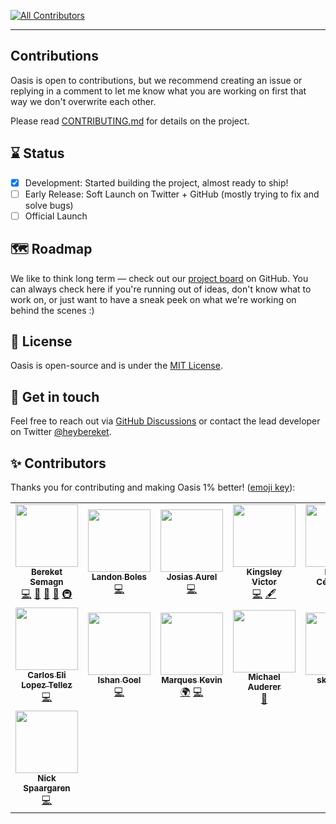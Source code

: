 [![All Contributors](https://img.shields.io/badge/all_contributors-1-orange.svg?style=flat-square)](#contributors-)


---

## Contributions

Oasis is open to contributions, but we recommend creating an issue or replying in a comment to let me know what you are working on first that way we don't overwrite each other.

Please read [CONTRIBUTING.md](https://github.com/heybereket/oasis/blob/main/docs/CONTRIBUTING.md) for details on the project.

## ⌛ Status
- [x] Development: Started building the project, almost ready to ship!
- [ ] Early Release: Soft Launch on Twitter + GitHub (mostly trying to fix and solve bugs)
- [ ] Official Launch

## 🗺️ Roadmap
We like to think long term ― check out our <a href="https://github.com/heybereket/oasis/projects/1">project board<a/> on GitHub. You can always check here if you're running out of ideas, don't know what to work on, or just want to have a sneak peek on what we're working on behind the scenes :)

## 📄 License
Oasis is open-source and is under the <a href="https://github.com/heybereket/oasis/blob/main/LICENSE">MIT License</a>. 

## 💬 Get in touch
Feel free to reach out via <a href="https://github.com/heybereket/oasis/discussions">GitHub Discussions</a> or contact the lead developer on Twitter <a href="https://twitter.com/heybereket">@heybereket<a/>.

## ✨ Contributors
Thanks you for contributing and making Oasis 1% better! ([emoji key](https://allcontributors.org/docs/en/emoji-key)):

<!-- ALL-CONTRIBUTORS-LIST:START - Do not remove or modify this section -->
<!-- prettier-ignore-start -->
<!-- markdownlint-disable -->
<table>
  <tr>
    <td align="center"><a href="https://github.com/heybereket"><img src="https://avatars.githubusercontent.com/u/68391329?v=4?s=100" width="100px;" alt=""/><br /><sub><b>Bereket Semagn</b></sub></a><br /><a href="https://github.com/heybereket/oasis/commits?author=heybereket" title="Code">💻</a> <a href="#design-heybereket" title="Design">🎨</a> <a href="https://github.com/heybereket/oasis/commits?author=heybereket" title="Documentation">📖</a> <a href="#ideas-heybereket" title="Ideas, Planning, & Feedback">🤔</a> <a href="#infra-heybereket" title="Infrastructure (Hosting, Build-Tools, etc)">🚇</a></td>
    <td align="center"><a href="https://github.com/TheLDB"><img src="https://avatars.githubusercontent.com/u/29960599?v=4?s=100" width="100px;" alt=""/><br /><sub><b>Landon Boles</b></sub></a><br /><a href="https://github.com/heybereket/oasis/commits?author=TheLDB" title="Code">💻</a></td>
    <td align="center"><a href="https://josiasaurel.github.io/"><img src="https://avatars.githubusercontent.com/u/47951376?v=4?s=100" width="100px;" alt=""/><br /><sub><b>Josias Aurel</b></sub></a><br /><a href="https://github.com/heybereket/oasis/commits?author=JosiasAurel" title="Code">💻</a></td>
    <td align="center"><a href="https://theweirddeveloper.dev/"><img src="https://avatars.githubusercontent.com/u/35224620?v=4?s=100" width="100px;" alt=""/><br /><sub><b>Kingsley Victor</b></sub></a><br /><a href="https://github.com/heybereket/oasis/commits?author=kingsley-einstein" title="Code">💻</a> <a href="#content-kingsley-einstein" title="Content">🖋</a></td>
    <td align="center"><a href="https://www.felipecespedes.co"><img src="https://avatars.githubusercontent.com/u/11846311?v=4?s=100" width="100px;" alt=""/><br /><sub><b>Felipe Céspedes</b></sub></a><br /><a href="https://github.com/heybereket/oasis/commits?author=felipecespedes" title="Documentation">📖</a> <a href="https://github.com/heybereket/oasis/commits?author=felipecespedes" title="Code">💻</a></td>
    <td align="center"><a href="https://github.com/Mudrank"><img src="https://avatars.githubusercontent.com/u/70035508?v=4?s=100" width="100px;" alt=""/><br /><sub><b>Mudrank</b></sub></a><br /><a href="https://github.com/heybereket/oasis/commits?author=Mudrank" title="Documentation">📖</a></td>
    <td align="center"><a href="https://madeunlinked.com"><img src="https://avatars.githubusercontent.com/u/70179217?v=4?s=100" width="100px;" alt=""/><br /><sub><b>Ben</b></sub></a><br /><a href="https://github.com/heybereket/oasis/commits?author=benzend" title="Code">💻</a></td>
  </tr>
  <tr>
    <td align="center"><a href="http://veix.tech"><img src="https://avatars.githubusercontent.com/u/30485301?v=4?s=100" width="100px;" alt=""/><br /><sub><b>Carlos Eli Lopez Tellez</b></sub></a><br /><a href="https://github.com/heybereket/oasis/commits?author=Serveix" title="Code">💻</a></td>
    <td align="center"><a href="https://ishan.is-a.dev"><img src="https://avatars.githubusercontent.com/u/38882631?v=4?s=100" width="100px;" alt=""/><br /><sub><b>Ishan Goel</b></sub></a><br /><a href="https://github.com/heybereket/oasis/commits?author=quackduck" title="Code">💻</a></td>
    <td align="center"><a href="https://github.com/marques-kevin"><img src="https://avatars.githubusercontent.com/u/8655434?v=4?s=100" width="100px;" alt=""/><br /><sub><b>Marques Kevin</b></sub></a><br /><a href="#translation-marques-kevin" title="Translation">🌍</a> <a href="https://github.com/heybereket/oasis/commits?author=marques-kevin" title="Code">💻</a></td>
    <td align="center"><a href="https://stackmind.com"><img src="https://avatars.githubusercontent.com/u/28285686?v=4?s=100" width="100px;" alt=""/><br /><sub><b>Michael Auderer</b></sub></a><br /><a href="https://github.com/heybereket/oasis/commits?author=auderer" title="Documentation">📖</a></td>
    <td align="center"><a href="http://aalbert.tech"><img src="https://avatars.githubusercontent.com/u/53189968?v=4?s=100" width="100px;" alt=""/><br /><sub><b>skidoodle</b></sub></a><br /><a href="#translation-skidoodle" title="Translation">🌍</a></td>
    <td align="center"><a href="https://sculas.xyz/"><img src="https://avatars.githubusercontent.com/u/22832313?v=4?s=100" width="100px;" alt=""/><br /><sub><b>Sculas</b></sub></a><br /><a href="https://github.com/heybereket/oasis/commits?author=Lucaskyy" title="Documentation">📖</a></td>
    <td align="center"><a href="https://hellojabo.me"><img src="https://avatars.githubusercontent.com/u/44330015?v=4?s=100" width="100px;" alt=""/><br /><sub><b>Jabo</b></sub></a><br /><a href="https://github.com/heybereket/oasis/commits?author=jabo-bernardo" title="Code">💻</a></td>
  </tr>
  <tr>
    <td align="center"><a href="https://github.com/nickspaargaren"><img src="https://avatars.githubusercontent.com/u/20847106?v=4?s=100" width="100px;" alt=""/><br /><sub><b>Nick Spaargaren</b></sub></a><br /><a href="https://github.com/heybereket/oasis/commits?author=nickspaargaren" title="Code">💻</a></td>
  </tr>
</table>

<!-- markdownlint-restore -->
<!-- prettier-ignore-end -->

<!-- ALL-CONTRIBUTORS-LIST:END -->